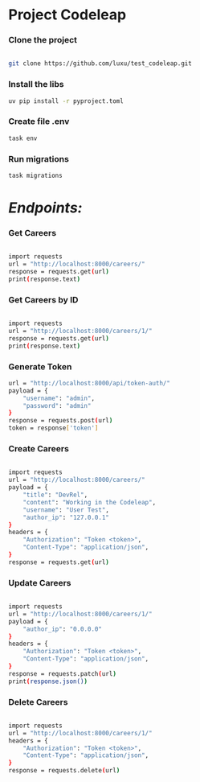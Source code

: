 # Project Codeleap

### Clone the project

````bash

git clone https://github.com/luxu/test_codeleap.git
````
### Install the libs
````bash
uv pip install -r pyproject.toml
````
### Create file .env
````bash
task env
````
### Run migrations
````bash
task migrations
````
# *Endpoints:*
### Get Careers
````bash

import requests
url = "http://localhost:8000/careers/"
response = requests.get(url) 
print(response.text)
````
### Get Careers by ID
````bash

import requests
url = "http://localhost:8000/careers/1/"
response = requests.get(url)
print(response.text)
````
### Generate Token
````bash
url = "http://localhost:8000/api/token-auth/"
payload = {
    "username": "admin",
    "password": "admin"
}
response = requests.post(url)
token = response['token']
````
### Create Careers
````bash

import requests
url = "http://localhost:8000/careers/"
payload = {
    "title": "DevRel",
    "content": "Working in the Codeleap",
    "username": "User Test",
    "author_ip": "127.0.0.1"
}
headers = {
    "Authorization": "Token <token>",
    "Content-Type": "application/json",
}
response = requests.get(url)
````
### Update Careers
````bash

import requests
url = "http://localhost:8000/careers/1/"
payload = {
    "author_ip": "0.0.0.0"
}
headers = {
    "Authorization": "Token <token>",
    "Content-Type": "application/json",
}
response = requests.patch(url)
print(response.json())
````
### Delete Careers
````bash

import requests
url = "http://localhost:8000/careers/1/"
headers = {
    "Authorization": "Token <token>",
    "Content-Type": "application/json",
}
response = requests.delete(url)
````
